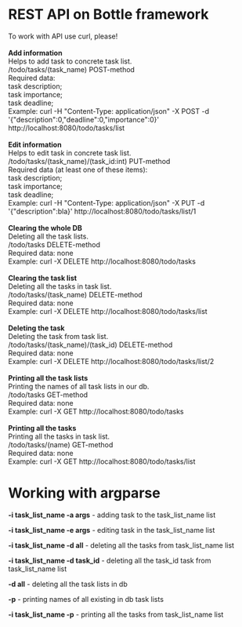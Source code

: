 # REST API on Bottle framework
To work with API use curl, please!<br/>
<br/>
<strong> Add information</strong><br/>
Helps to add task to concrete task list.<br/>
/todo/tasks/(task_name) POST-method<br/>
Required data:<br/>
task description;<br/>
task importance;<br/>
task deadline;<br/>
Example: curl -H "Content-Type: application/json" -X POST -d 
'{"description":0,"deadline":0,"importance":0}' http://localhost:8080/todo/tasks/list
<br/>
<br/><strong>Edit information</strong><br/>
Helps to edit task in concrete task list.<br/>
/todo/tasks/(task_name)/(task_id:int) PUT-method<br/>
Required data (at least one of these items):<br/>
task description;<br/>
task importance;<br/>
task deadline;<br/>
Example: curl -H "Content-Type: application/json" -X PUT -d '{"description":bla}' http://localhost:8080/todo/tasks/list/1
<br/>
<br/><strong>Clearing the whole DB</strong><br/>
Deleting all the task lists.<br/>
/todo/tasks DELETE-method<br/>
Required data: none<br/>
Example: curl -X DELETE http://localhost:8080/todo/tasks
<br/>
<br/><strong>Clearing the task list</strong><br/>
Deleting all the tasks in task list.<br/>
/todo/tasks/(task_name) DELETE-method<br/>
Required data: none<br/>
Example: curl -X DELETE http://localhost:8080/todo/tasks/list
<br/>
<br/><strong>Deleting the task</strong><br/>
Deleting the task from task list.<br/>
/todo/tasks/(task_name)/(task_id) DELETE-method<br/>
Required data: none<br/>
Example: curl -X DELETE http://localhost:8080/todo/tasks/list/2
<br/>
<br/><strong>Printing all the task lists</strong><br/>
Printing the names of all task lists in our db.<br/>
/todo/tasks GET-method<br/>
Required data: none<br/>
Example: curl -X GET http://localhost:8080/todo/tasks
<br/>
<br/><strong>Printing all the tasks</strong><br/>
Printing all the tasks in task list.<br/>
/todo/tasks/(name) GET-method<br/>
Required data: none<br/>
Example: curl -X GET http://localhost:8080/todo/tasks/list

# Working with argparse

<strong>-i task_list_name -a args</strong> - adding task to the task_list_name list

<strong>-i task_list_name -e args</strong> - editing task in the task_list_name list

<strong>-i task_list_name -d all</strong> - deleting all the tasks from task_list_name list

<strong>-i task_list_name -d task_id</strong> - deleting all the task_id task from task_list_name list

<strong>-d all</strong> - deleting all the task lists in db

<strong>-p</strong> - printing names of all existing in db task lists

<strong>-i task_list_name -p</strong> - printing all the tasks from task_list_name list